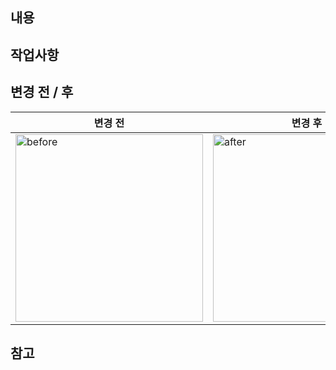 ## 내용
<!-- 어떤 작업에 관한 것인지, 왜 이 작업을 했는지 설명합니다. -->


## 작업사항
<!-- 작업사항을 자세하게 표현합니다. -->


## 변경 전 / 후
|변경 전|변경 후|
|---|---|
|<img src="" width="300" alt="before" />|<img src="" width="300" alt="after" />|


## 참고
<!-- 참고한 자료나 링크를 남깁니다. -->
<!-- 예시 ) [an example](http://example.com/ "Title") -->
